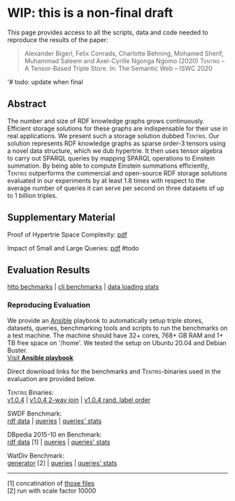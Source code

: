 # WIP: this is a non-final draft
This page provides access to all the scripts, data and code needed to reproduce the results of the  paper:

> Alexander Bigerl, Felix Conrads, Charlotte Behning, Mohamed Sherif, Muhammad Saleem and Axel-Cyrille Ngonga Ngomo (2020) <span style="font-variant:small-caps;">Tentris</span> – A Tensor-Based Triple Store. In: The Semantic Web – ISWC 2020

'# todo: update when final

## Abstract

The number and size of RDF knowledge graphs grows continuously. Efficient storage solutions for these graphs are indispensable for their use in real applications. 
We present such a storage solution dubbed <span style="font-variant:small-caps;">Tentris</span>.
Our solution represents RDF knowledge graphs as sparse order-3 tensors using a novel data structure, which we dub hypertrie. 
It then uses tensor algebra to carry out SPARQL queries by mapping SPARQL operations to Einstein summation. 
By being able to compute Einstein summations efficiently, <span style="font-variant:small-caps;">Tentris</span> outperforms the commercial and open-source RDF storage solutions evaluated in our experiments by at least 1.8 times with respect to the average number of queries it can serve per second on three datasets of up to 1 billion triples.

## Supplementary Material

Proof of Hypertrie Space Complexity: [pdf](https://raw.githubusercontent.com/dice-group/iswc2020_tentris/master/pdfs/proof_of_hypertrie_space_complexity.pdf)

Impact of Small and Large Queries: [pdf]() #todo

## Evaluation Results
[http bechmarks](https://raw.githubusercontent.com/dice-group/iswc2020_tentris/master/measurements/HTTP_benchmark_results.csv) | 
[cli benchmarks](https://raw.githubusercontent.com/dice-group/iswc2020_tentris/master/measurements/CLI_benchmark_results.csv) | 
[data loading stats](https://raw.githubusercontent.com/dice-group/iswc2020_tentris/master/measurements/dataset_loading_stats.tsv)

### Reproducing Evaluation

We provide an [Ansible](https://docs.ansible.com/ansible/latest/index.html) playbook to automatically setup triple stores, datasets, queries, benchmarking tools and scripts to run the benchmarks on a test machine. The machine should have 32+ cores, 768+ GB RAM and 1+ TB free space on '/home'. We tested the setup on Ubuntu 20.04 and Debian Buster.   
[Visit **Ansible playbook**](https://github.com/dice-group/tentris-paper-benchmarks/releases/tag/v1.0) 

Direct download links for the benchmarks and <span style="font-variant:small-caps;">Tentris</span>-binaries used in the evaluation are provided below. 
 
<span style="font-variant:small-caps;">Tentris</span> Binaries:  
[v1.0.4](https://raw.githubusercontent.com/dice-group/iswc2020_tentris/master/binaries/tentris_1.0.4.zip) | 
[v1.0.4 2-way join](https://raw.githubusercontent.com/dice-group/iswc2020_tentris/master/binaries/tentris_1.0.4_2way_join.zip) | 
[v1.0.4 rand. label order](https://raw.githubusercontent.com/dice-group/iswc2020_tentris/master/binaries/tentris_1.0.4_random_label_order.zip)  

SWDF Benchmark:  
[rdf data](https://hobbitdata.informatik.uni-leipzig.de/ISWC2020_Tentris/swdf.zip)  | 
[queries](https://raw.githubusercontent.com/dice-group/iswc2020_tentris/master/queries/SWDF-Queries.txt) | 
[queries' stats](https://raw.githubusercontent.com/dice-group/iswc2020_tentris/master/queries/SWDF-Queries.tsv)  

DBpedia 2015-10 en Benchmark:  
[rdf data](https://hobbitdata.informatik.uni-leipzig.de/ISWC2020_Tentris/dbpedia_2015-10_en_wo-comments_c.nt.zst) \[1\] | 
[queries](https://raw.githubusercontent.com/dice-group/iswc2020_tentris/master/queries/DBpedia-Queries.txt)  | 
[queries' stats](https://raw.githubusercontent.com/dice-group/iswc2020_tentris/master/queries/DBpedia-Queries.tsv) 
 
WatDiv Benchmark:  
[generator](https://dsg.uwaterloo.ca/watdiv/watdiv_v06.tar) \[2\] | 
[queries](https://raw.githubusercontent.com/dice-group/iswc2020_tentris/master/queries/WatDiv-Queries.txt) | 
[queries' stats](https://raw.githubusercontent.com/dice-group/iswc2020_tentris/master/queries/WatDiv-Queries.tsv)  

  

---
\[1\] concatination of [those files](https://raw.githubusercontent.com/dice-group/iswc2020_tentris/master/datasets/DBpedia-2015-10-en_links.txt)  
\[2\] run with scale factor 10000

